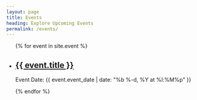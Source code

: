 ```yaml
---
layout: page
title: Events
heading: Explore Upcoming Events
permalink: /events/
---
```


<ul>
    {% for event in site.event %}
        <li>
            <h2><a href="{{ event.url }}">{{ event.title }}</a></h2>
            <p>Event Date: {{ event.event_date | date: "%b %-d, %Y at %l:%M%p" }}</p>
        </li>
    {% endfor %}
</ul>
